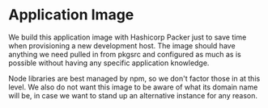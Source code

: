 # Application Image
We build this application image with Hashicorp Packer just to save time when
provisioning a new development host. The image should have anything we need
pulled in from pkgsrc and configured as much as is possible without having any
specific application knowledge. 

Node libraries are best managed by npm, so we don't factor those in at this
level. We also do not want this image to be aware of what its domain name will
be, in case we want to stand up an alternative instance for any reason.
